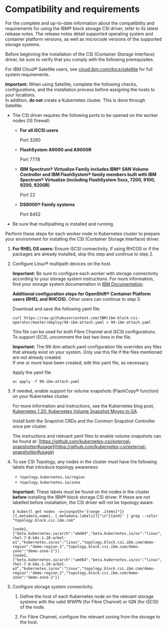 # Compatibility and requirements

For the complete and up-to-date information about the compatibility and requirements for using the IBM® block storage CSI driver, refer to its latest release notes. The release notes detail supported operating system and container platform versions, as well as microcode versions of the supported storage systems.

Before beginning the installation of the CSI (Container Storage Interface) driver, be sure to verify that you comply with the following prerequisites.

For IBM Cloud® Satellite users, see [cloud.ibm.com/docs/satellite](https://cloud.ibm.com/docs/satellite) for full system requirements.

**Important:** When using Satellite, complete the following checks, configurations, and the installation process before assigning the hosts to your locations. </br>In addition, **do not** create a Kubernetes cluster. This is done through Satellite.

-   The CSI driver requires the following ports to be opened on the worker nodes OS firewall:
    -   **For all iSCSI users**

        Port 3260

    -   **FlashSystem A9000 and A9000R**

        Port 7778

    -   **IBM Spectrum® Virtualize Family includes IBM® SAN Volume Controller and IBM FlashSystem® family members built with IBM Spectrum® Virtualize (including FlashSystem 5xxx, 7200, 9100, 9200, 9200R)**

        Port 22

    -   **DS8000® Family systems**

        Port 8452

-   Be sure that multipathing is installed and running.

Perform these steps for each worker node in Kubernetes cluster to prepare your environment for installing the CSI (Container Storage Interface) driver.

1. **For RHEL OS users:** Ensure iSCSI connectivity. If using RHCOS or if the packages are already installed, skip this step and continue to step 2.

2. Configure Linux® multipath devices on the host.

   **Important:** Be sure to configure each worker with storage connectivity according to your storage system instructions. For more information, find your storage system documentation in [IBM Documentation](http://www.ibm.com/docs/).

   **Additional configuration steps for OpenShift® Container Platform users (RHEL and RHCOS).** Other users can continue to step 3.

   Download and save the following yaml file:

   ```
   curl https://raw.githubusercontent.com/IBM/ibm-block-csi-operator/master/deploy/99-ibm-attach.yaml > 99-ibm-attach.yaml
   ```

   This file can be used for both Fibre Channel and iSCSI configurations. To support iSCSI, uncomment the last two lines in the file.

   **Important:** The 99-ibm-attach.yaml configuration file overrides any files that already exist on your system. Only use this file if the files mentioned are not already created. <br />If one or more have been created, edit this yaml file, as necessary.

   Apply the yaml file.

   `oc apply -f 99-ibm-attach.yaml`
    
3. If needed, enable support for volume snapshots (FlashCopy® function) on your Kubernetes cluster.

   For more information and instructions, see the Kubernetes blog post, [Kubernetes 1.20: Kubernetes Volume Snapshot Moves to GA](https://kubernetes.io/blog/2020/12/10/kubernetes-1.20-volume-snapshot-moves-to-ga/).

   Install both the Snapshot CRDs and the Common Snapshot Controller once per cluster.

   The instructions and relevant yaml files to enable volume snapshots can be found at: [https://github.com/kubernetes-csi/external-snapshotter#usage](https://github.com/kubernetes-csi/external-snapshotter#usage)

4. To use CSI Topology, any nodes in the cluster must have the following labels that introduce topology awareness:
      - `topology.kubernetes.io/region`
      - `topology.kubernetes.io/zone`

      **Important:** These labels must be found on the nodes in the cluster **before** installing the IBM® block storage CSI driver. If these are not labelled before installation, the CSI driver will not be topology aware.

      ```
      $ kubectl get nodes -o=jsonpath='{range .items[*]}[{.metadata.name}, {.metadata.labels}]{"\n"}{end}' | grep --color "topology.block.csi.ibm.com"

      [node1, {"beta.kubernetes.io/arch":"amd64","beta.kubernetes.io/os":"linux","kubernetes.io/arch":"amd64","kubernetes.io/hostname":"k8s-rhel-7-8-k8s-1-20-arbel-w1","kubernetes.io/os":"linux","topology.block.csi.ibm.com/demo-region":"demo-region-1","topology.block.csi.ibm.com/demo-zone":"demo-zone-1"}]
      [node2, {"beta.kubernetes.io/arch":"amd64","beta.kubernetes.io/os":"linux","kubernetes.io/arch":"amd64","kubernetes.io/hostname":"k8s-rhel-7-8-k8s-1-20-arbel-w2","kubernetes.io/os":"linux","topology.block.csi.ibm.com/demo-region":"demo-region-2","topology.block.csi.ibm.com/demo-zone":"demo-zone-2"}]
    ```

5. Configure storage system connectivity.

    1.  Define the host of each Kubernetes node on the relevant storage systems with the valid WWPN (for Fibre Channel) or IQN (for iSCSI) of the node.

    2.  For Fibre Channel, configure the relevant zoning from the storage to the host.



